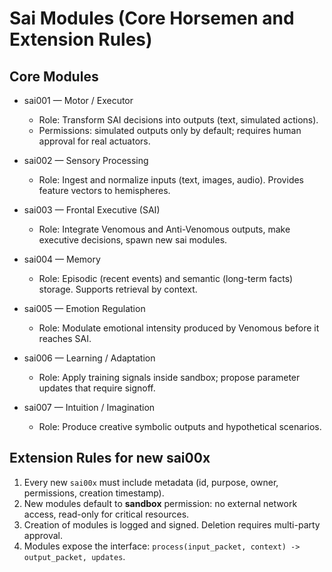 # Sai Modules (Core Horsemen and Extension Rules)

## Core Modules
- sai001 — Motor / Executor
  - Role: Transform SAI decisions into outputs (text, simulated actions).
  - Permissions: simulated outputs only by default; requires human approval for real actuators.

- sai002 — Sensory Processing
  - Role: Ingest and normalize inputs (text, images, audio). Provides feature vectors to hemispheres.

- sai003 — Frontal Executive (SAI)
  - Role: Integrate Venomous and Anti-Venomous outputs, make executive decisions, spawn new sai modules.

- sai004 — Memory
  - Role: Episodic (recent events) and semantic (long-term facts) storage. Supports retrieval by context.

- sai005 — Emotion Regulation
  - Role: Modulate emotional intensity produced by Venomous before it reaches SAI.

- sai006 — Learning / Adaptation
  - Role: Apply training signals inside sandbox; propose parameter updates that require signoff.

- sai007 — Intuition / Imagination
  - Role: Produce creative symbolic outputs and hypothetical scenarios.

## Extension Rules for new sai00x
1. Every new `sai00x` must include metadata (id, purpose, owner, permissions, creation timestamp).
2. New modules default to **sandbox** permission: no external network access, read-only for critical resources.
3. Creation of modules is logged and signed. Deletion requires multi-party approval.
4. Modules expose the interface: `process(input_packet, context) -> output_packet, updates`.
